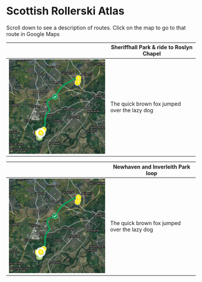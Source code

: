 # Scottish Rollerski Atlas

Scroll down to see a description of routes. Click on the map to go to that route in Google Maps

| | Sheriffhall Park & ride to Roslyn Chapel |
|---|---|
| [![](/img/Sheriffhall-Roslyn-map.png#previewmap)](https://www.google.com/maps/d/viewer?mid=1JsZ0qoeoCehcQnX9fXjmDTCpxYl9QLdc&ll=55.90462751573069%2C-3.104388772723885&z=14) | The quick brown fox jumped over the lazy dog |

| | Newhaven and Inverleith Park loop |
|---|---|
| [![](/img/Sheriffhall-Roslyn-map.png#previewmap)](https://www.google.com/maps/d/viewer?mid=1JsZ0qoeoCehcQnX9fXjmDTCpxYl9QLdc&ll=55.90462751573069%2C-3.104388772723885&z=14) | The quick brown fox jumped over the lazy dog |
